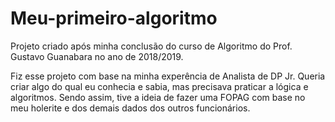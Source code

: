# Meu-primeiro-algoritmo
Projeto criado após minha conclusão do curso de Algoritmo do Prof. Gustavo Guanabara no ano de 2018/2019.

Fiz esse projeto com base na minha experência de Analista de DP Jr.
Queria criar algo do qual eu conhecia e sabia, mas precisava praticar a lógica e algoritmos.
Sendo assim, tive a ideia de fazer uma FOPAG com base no meu holerite e dos demais dados dos outros funcionários.
